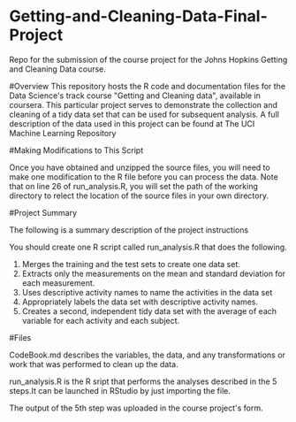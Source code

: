 # Getting-and-Cleaning-Data-Final-Project
Repo for the submission of the course project for the Johns Hopkins Getting and Cleaning Data course.

#Overview
This repository hosts the R code and documentation files for the Data Science's track course "Getting and Cleaning data", available in coursera.
This particular project serves to demonstrate the collection and cleaning of a tidy data set that can be used for subsequent analysis. A full description of the data used in this project can be found at The UCI Machine Learning Repository


#Making Modifications to This Script

Once you have obtained and unzipped the source files, you will need to make one modification to the R file before you can process the data. Note that on line 26 of run_analysis.R, you will set the path of the working directory to relect the location of the source files in your own directory.

#Project Summary

The following is a summary description of the project instructions

You should create one R script called run_analysis.R that does the following. 

1. Merges the training and the test sets to create one data set. 
2. Extracts only the measurements on the mean and standard deviation for each measurement. 
3. Uses descriptive activity names to name the activities in the data set 
4. Appropriately labels the data set with descriptive activity names. 
5. Creates a second, independent tidy data set with the average of each variable for each activity and each subject.

#Files

CodeBook.md describes the variables, the data, and any transformations or work that was performed to clean up the data.

run_analysis.R is the R sript that performs the analyses described in the 5 steps.It can be launched in RStudio by just importing the file.

The output of the 5th step was uploaded in the course project's form.
